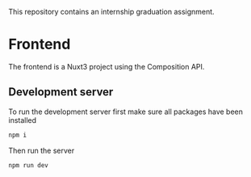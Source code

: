 This repository contains an internship graduation assignment.

# Frontend

The frontend is a Nuxt3 project using the Composition API.

## Development server

To run the development server first make sure all packages have been installed

```bash
npm i
```

Then run the server

```bash
npm run dev
```